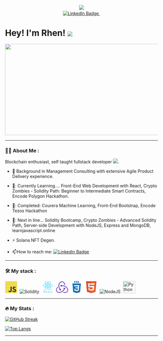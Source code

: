 <div id="header" align="center">
  <img src="https://media.giphy.com/media/KmHueA88mFABT9GkkR/giphy.gif" width="300"/>
</div>
  <div id="badges" align="center">
    <a href="https://www.linkedin.com/in/rhenquadros/">
      <img src="https://img.shields.io/badge/LinkedIn-blue?style=for-the-badge&logo=linkedin&logoColor=white" alt="LinkedIn Badge"/>
      <img src="https://komarev.com/ghpvc/?username=web3allday&style=flat-square&color=blue" alt=""/>
    </a>
  </div>
  <h1>
    Hey! I'm Rhen!
    <img src="https://media.giphy.com/media/hvRJCLFzcasrR4ia7z/giphy.gif" width="30px" align="center"/>
  </h1>
</div>
<div align="center">
  <img src="https://media.giphy.com/media/dWesBcTLavkZuG35MI/giphy.gif" width="600" height="300"/>
</div>

---

### :woman_technologist: About Me :
Blockchain enthusiast, self taught fullstack developer <img src="https://media.giphy.com/media/WUlplcMpOCEmTGBtBW/giphy.gif" width="30">.
- :telescope: Background in Management Consulting with extensive Agile Product Delivery experience.

- 📓: Currently Learning.... Front-End Web Development with React, Crypto Zombies - Solidity Path: Beginner to Intermediate Smart Contracts, Encode Polygon Hackathon.

- 📕: Completed: Courera Machine Learning, Front-End Bootstrap, Encode Tezos Hackathon

- 📘: Next in line... Solidity Bootcamp, Crypto Zombies - Advanced Solidity Path, Server-side Development with NodeJS, Express and MongoDB, learnjavascript.online

- :zap: Solana NFT Degen.

- :mailbox:How to reach me: [![Linkedin Badge](https://img.shields.io/badge/-kakbar-blue?style=flat&logo=Linkedin&logoColor=white)](https://www.linkedin.com/in/rhenquadros/)

---

### :hammer_and_wrench: My stack :
<div>
    <img src="https://github.com/devicons/devicon/blob/master/icons/javascript/javascript-original.svg" title="JavaScript" alt="JavaScript" width="40" height="40"/>&nbsp;
   <img src="https://cdn.jsdelivr.net/gh/devicons/devicon/icons/solidity/solidity-plain.svg" title="Solidity" alt="Solidity" width="40" height="40"/>&nbsp;
  <img src="https://github.com/devicons/devicon/blob/master/icons/react/react-original-wordmark.svg" title="React" alt="React" width="40" height="40"/>&nbsp;
  <img src="https://github.com/devicons/devicon/blob/master/icons/redux/redux-original.svg" title="Redux" alt="Redux " width="40" height="40"/>&nbsp;
  <img src="https://github.com/devicons/devicon/blob/master/icons/css3/css3-plain-wordmark.svg"  title="CSS3" alt="CSS" width="40" height="40"/>&nbsp;
  <img src="https://github.com/devicons/devicon/blob/master/icons/html5/html5-original.svg" title="HTML5" alt="HTML" width="40" height="40"/>&nbsp;
  <img src="https://cdn.jsdelivr.net/gh/devicons/devicon/icons/nodejs/nodejs-plain-wordmark.svg" title="NodeJS" alt="NodeJS" width="40" height="40"/>&nbsp;
  <img src="https://cdn.jsdelivr.net/gh/devicons/devicon/icons/python/python-original.svg" title="Python" **alt="Python" width="40" height="40"/>  
          
---

### :fire: My Stats :
[![GitHub Streak](http://github-readme-streak-stats.herokuapp.com?user=web3allday&theme=dark&background=000000)](https://git.io/streak-stats)

[![Top Langs](https://github-readme-stats.vercel.app/api/top-langs/?username=web3allday&layout=compact&theme=vision-friendly-dark)](https://github.com/anuraghazra/github-readme-stats)

---
